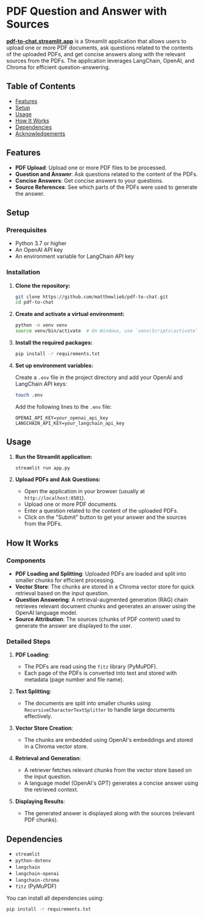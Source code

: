 # PDF Question and Answer with Sources

**[pdf-to-chat.streamlit.app](https://pdf-to-chat.streamlit.app/)** is a Streamlit application that allows users to upload one or more PDF documents, ask questions related to the contents of the uploaded PDFs, and get concise answers along with the relevant sources from the PDFs. The application leverages LangChain, OpenAI, and Chroma for efficient question-answering.

## Table of Contents

- [Features](#features)
- [Setup](#setup)
- [Usage](#usage)
- [How It Works](#how-it-works)
- [Dependencies](#dependencies)
- [Acknowledgements](#acknowledgements)

## Features

- **PDF Upload**: Upload one or more PDF files to be processed.
- **Question and Answer**: Ask questions related to the content of the PDFs.
- **Concise Answers**: Get concise answers to your questions.
- **Source References**: See which parts of the PDFs were used to generate the answer.

## Setup

### Prerequisites

- Python 3.7 or higher
- An OpenAI API key
- An environment variable for LangChain API key

### Installation

1. **Clone the repository:**

    ```bash
    git clone https://github.com/matthewlieb/pdf-to-chat.git
    cd pdf-to-chat
    ```

2. **Create and activate a virtual environment:**

    ```bash
    python -m venv venv
    source venv/bin/activate  # On Windows, use `venv\Scripts\activate`
    ```

3. **Install the required packages:**

    ```bash
    pip install -r requirements.txt
    ```

4. **Set up environment variables:**

    Create a `.env` file in the project directory and add your OpenAI and LangChain API keys:

    ```bash
    touch .env
    ```

    Add the following lines to the `.env` file:

    ```dotenv
    OPENAI_API_KEY=your_openai_api_key
    LANGCHAIN_API_KEY=your_langchain_api_key
    ```

## Usage

1. **Run the Streamlit application:**

    ```bash
    streamlit run app.py
    ```

2. **Upload PDFs and Ask Questions:**

    - Open the application in your browser (usually at `http://localhost:8501`).
    - Upload one or more PDF documents.
    - Enter a question related to the content of the uploaded PDFs.
    - Click on the "Submit" button to get your answer and the sources from the PDFs.

## How It Works

### Components

- **PDF Loading and Splitting**: Uploaded PDFs are loaded and split into smaller chunks for efficient processing.
- **Vector Store**: The chunks are stored in a Chroma vector store for quick retrieval based on the input question.
- **Question Answering**: A retrieval-augmented generation (RAG) chain retrieves relevant document chunks and generates an answer using the OpenAI language model.
- **Source Attribution**: The sources (chunks of PDF content) used to generate the answer are displayed to the user.

### Detailed Steps

1. **PDF Loading**:
    - The PDFs are read using the `fitz` library (PyMuPDF).
    - Each page of the PDFs is converted into text and stored with metadata (page number and file name).

2. **Text Splitting**:
    - The documents are split into smaller chunks using `RecursiveCharacterTextSplitter` to handle large documents effectively.

3. **Vector Store Creation**:
    - The chunks are embedded using OpenAI's embeddings and stored in a Chroma vector store.

4. **Retrieval and Generation**:
    - A retriever fetches relevant chunks from the vector store based on the input question.
    - A language model (OpenAI's GPT) generates a concise answer using the retrieved context.

5. **Displaying Results**:
    - The generated answer is displayed along with the sources (relevant PDF chunks).

## Dependencies

- `streamlit`
- `python-dotenv`
- `langchain`
- `langchain-openai`
- `langchain-chroma`
- `fitz` (PyMuPDF)

You can install all dependencies using:

```bash
pip install -r requirements.txt
